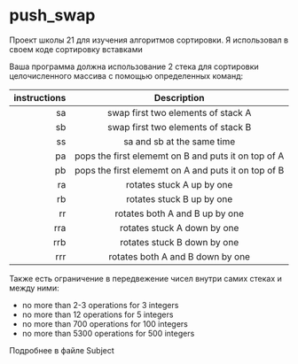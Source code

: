 # push_swap

Проект школы 21 для изучения алгоритмов сортировки. Я использовал в своем коде сортировку вставками

Ваша программа должна использование 2 стека для сортировки целочисленного массива с помощью определенных команд:

|instructions	|Description
|----:|:----:|
|sa	|swap first two elements of stack A
|sb	|swap first two elements of stack B
|ss	|sa and sb at the same time
|pa	|pops the first elememt on B and puts it on top of A
|pb	|pops the first elememt on A and puts it on top of B
|ra	|rotates stuck A up by one
|rb	|rotates stuck B up by one
|rr	|rotates both A and B up by one
|rra	|rotates stuck A down by one
|rrb	|rotates stuck B down by one
|rrr	|rotates both A and B down by one

Также есть ограничение в передвежение чисел внутри самих стеках и между ними:

- no more than 2-3 operations for 3 integers
- no more than 12 operations for 5 integers
- no more than 700 operations for 100 integers
- no more than 5300 operations for 500 integers

Подробнее в файле Subject
